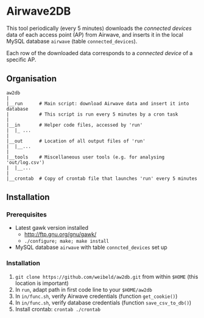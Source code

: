 Airwave2DB
==========

This tool periodically (every 5 minutes) downloads the *connected devices* data
of each access point (AP) from Airwave, and inserts it in the local MySQL database
`airwave` (table `connected_devices`).

Each row of the downloaded data corresponds to a *connected device* of a
specific AP.


Organisation
------------

~~~
aw2db
|
|__run      # Main script: download Airwave data and insert it into database
|           # This script is run every 5 minutes by a cron task
|
|__in       # Helper code files, accessed by 'run'
|  |_ ...
|
|__out      # Location of all output files of 'run'
|  |__...
|
|__tools    # Miscellaneous user tools (e.g. for analysing 'out/log.csv')
|  |__...
|
|__crontab  # Copy of crontab file that launches 'run' every 5 minutes
~~~


Installation
------------

### Prerequisites

- Latest gawk version installed
    - http://ftp.gnu.org/gnu/gawk/
    - `./configure; make; make install`
- MySQL database `airwave` with table `conncted_devices` set up


### Installation

1. `git clone https://github.com/weibeld/aw2db.git` from within `$HOME` (this
   location is important)
2. In `run`, adapt path in first code line to your `$HOME/aw2db`
3. In `in/func.sh`, verify Airwave credentials (function `get_cookie()`)
4. In `in/func.sh`, verify database credentials (function `save_csv_to_db()`)
5. Install crontab: `crontab ./crontab`
